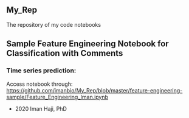 ## My_Rep
The repository of my code notebooks

## Sample Feature Engineering Notebook for Classification with Comments
### Time series prediction:
Access notebook through: https://github.com/imanbio/My_Rep/blob/master/feature-engineering-sample/Feature_Engineering_Iman.ipynb

- 2020 Iman Haji, PhD
